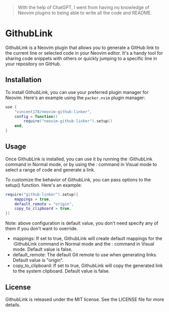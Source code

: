 > With the help of ChatGPT, I went from having no knowledge of Neovim plugins to being able to write all the code and README.

# GithubLink

GithubLink is a Neovim plugin that allows you to generate a GitHub link to the current line or selected code in your Neovim editor. It's a handy tool for sharing code snippets with others or quickly jumping to a specific line in your repository on GitHub.

## Installation

To install GithubLink, you can use your preferred plugin manager for Neovim. Here's an example using the `packer.nvim` plugin manager:

```lua
use {
    "vincent178/neovim-github-linker",
    config = function()
        require("neovim-github-linker").setup()
    end,
}
```

## Usage

Once GithubLink is installed, you can use it by running the :GithubLink command in Normal mode, or by using the : command in Visual mode to select a range of code and generate a link.

To customize the behavior of GithubLink, you can pass options to the setup() function. Here's an example:

```lua
require("github-linker").setup({
    mappings = true,
    default_remote = "origin",
    copy_to_clipboard = true,
})
```

Note: above configuration is default value, you don't need specify any of them if you don't want to override.

* mappings: If set to true, GithubLink will create default mappings for the :GithubLink command in Normal mode and the : command in Visual mode. Default value is false.
* default_remote: The default Git remote to use when generating links. Default value is "origin".
* copy_to_clipboard: If set to true, GithubLink will copy the generated link to the system clipboard. Default value is false.

## License
GithubLink is released under the MIT license. See the LICENSE file for more details.

